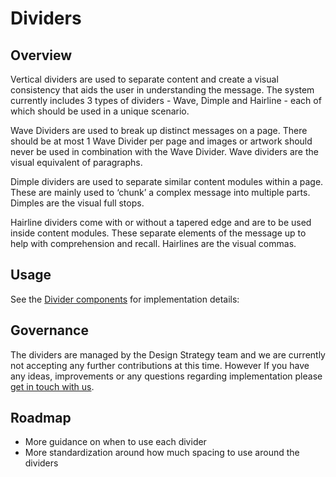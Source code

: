 # Dividers

## Overview

Vertical dividers are used to separate content and create a visual consistency that aids the user in understanding the message. The
system currently includes 3 types of dividers - Wave, Dimple and Hairline - each of which should be used in a unique scenario.

Wave Dividers are used to break up distinct messages on a page. There should be at most 1 Wave Divider per page and images
or artwork should never be used in combination with the Wave Divider. Wave dividers are the visual equivalent of paragraphs.

Dimple dividers are used to separate similar content modules within a page. These are mainly used to ‘chunk’ a complex message
into multiple parts. Dimples are the visual full stops.

Hairline dividers come with or without a tapered edge and are to be used inside content modules. These separate elements of
the message up to help with comprehension and recall. Hairlines are the visual commas.

## Usage

See the [Divider components](ref:///components/index.html#dividers) for implementation details:

## Governance

The dividers are managed by the Design Strategy team and we are currently not accepting any further contributions at this
time. However If you have any ideas, improvements or any questions regarding implementation please [get in touch with us](/contact.md).

## Roadmap

* More guidance on when to use each divider
* More standardization around how much spacing to use around the dividers
